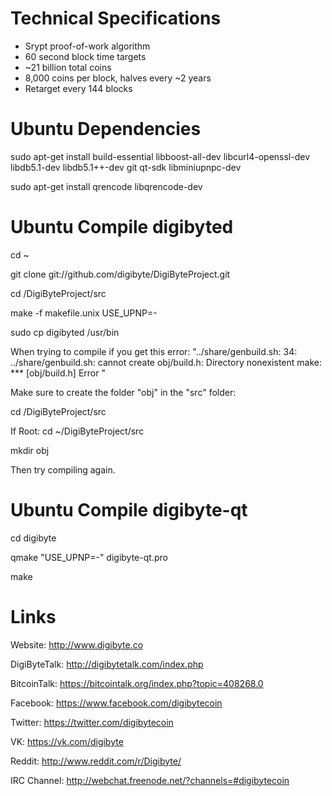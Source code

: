 Technical Specifications
========================

 - Srypt proof-of-work algorithm
 - 60 second block time targets
 - ~21 billion total coins
 - 8,000 coins per block, halves every ~2 years
 - Retarget every 144 blocks
 
Ubuntu Dependencies
===================
sudo apt-get install build-essential libboost-all-dev libcurl4-openssl-dev libdb5.1-dev libdb5.1++-dev git qt-sdk libminiupnpc-dev

sudo apt-get install qrencode libqrencode-dev 

Ubuntu Compile digibyted
========================
cd ~

git clone git://github.com/digibyte/DigiByteProject.git

cd /DigiByteProject/src

make -f makefile.unix USE_UPNP=-

sudo cp digibyted /usr/bin


When trying to compile if you get this error: "../share/genbuild.sh: 34: ../share/genbuild.sh: cannot create obj/build.h: Directory nonexistent
make: *** [obj/build.h] Error "

Make sure to create the folder "obj" in the "src" folder:

cd /DigiByteProject/src

If Root: cd ~/DigiByteProject/src

mkdir obj

Then try compiling again.


Ubuntu Compile digibyte-qt
========================
cd digibyte

qmake "USE_UPNP=-" digibyte-qt.pro

make

Links
======

Website: http://www.digibyte.co

DigiByteTalk: http://digibytetalk.com/index.php

BitcoinTalk: https://bitcointalk.org/index.php?topic=408268.0

Facebook: https://www.facebook.com/digibytecoin

Twitter: https://twitter.com/digibytecoin

VK: https://vk.com/digibyte

Reddit: http://www.reddit.com/r/Digibyte/

IRC Channel: http://webchat.freenode.net/?channels=#digibytecoin



